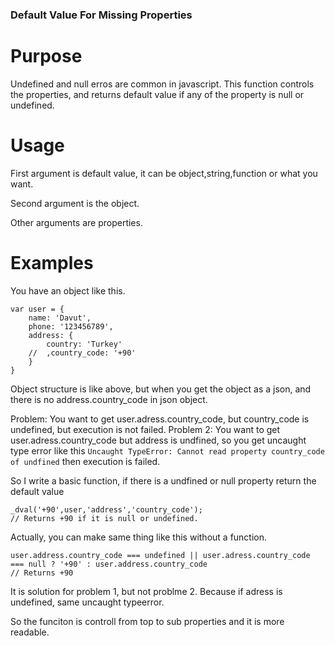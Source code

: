 ### Default Value For Missing Properties ###

# Purpose #

Undefined and null erros are common in javascript. This function controls the properties, and returns default value if any of the property is null or undefined.

# Usage #

First argument is default value, it can be object,string,function or what you want.

Second argument is the object. 

Other arguments are properties.

# Examples #

You have an object like this.
```
var user = {
    name: 'Davut',
    phone: '123456789',
    address: {
        country: 'Turkey'
    //  ,country_code: '+90'
    }
}
```
Object structure is like above, but when you get the object as a json, and there is no address.country_code in json object.

Problem: You want to get user.adress.country_code, but country_code is undefined, but execution is not failed.
Problem 2: You want to get user.adress.country_code but address is undfined, so you get uncaught type error like this
`Uncaught TypeError: Cannot read property country_code of undfined`
then execution is failed. 

So I write a basic function, if there is a undfined or null property return the default value

```
_dval('+90',user,'address','country_code');
// Returns +90 if it is null or undefined.
```

Actually, you can make same thing like this without a function.
```
user.address.country_code === undefined || user.adress.country_code === null ? '+90' : user.address.country_code
// Returns +90
```
It is solution for problem 1, but not problme 2. Because if adress is undefined, same uncaught typeerror.

So the funciton is controll from top to sub properties and it is more readable.